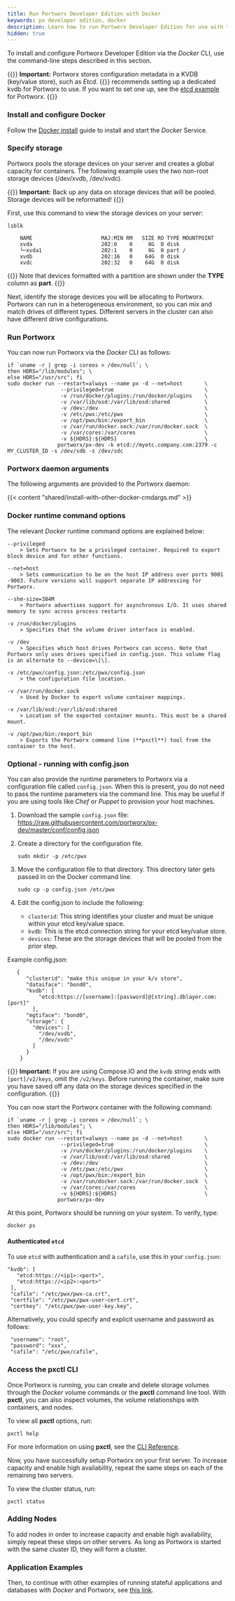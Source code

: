 ```yaml
---
title: Run Portworx Developer Edition with Docker
keywords: px developer edition, docker
description: Learn how to run Portworx Developer Edition for use with the Docker command line
hidden: true
---
```


To install and configure Portworx Developer Edition via the _Docker_ CLI, use the command-line steps described in this section.

{{<info>}}
**Important:** Portworx stores configuration metadata in a KVDB (key/value store), such as _Etcd_. {{<companyName>}} recommends setting up a dedicated kvdb for Portworx to use. If you want to set one up, see the [etcd example](/operations/etcd) for Portworx.
{{</info>}}

### Install and configure Docker

Follow the [Docker install](https://docs.docker.com/engine/installation/) guide to install and start the _Docker_ Service.

### Specify storage

Portworx pools the storage devices on your server and creates a global capacity for containers. The following example uses the two non-root storage devices (/dev/xvdb, /dev/xvdc).

{{<info>}}
**Important:**
Back up any data on storage devices that will be pooled. Storage devices will be reformatted!
{{</info>}}

First, use this command to view the storage devices on your server:

```text
lsblk
```

```output
    NAME                      MAJ:MIN RM   SIZE RO TYPE MOUNTPOINT
    xvda                      202:0    0     8G  0 disk
    └─xvda1                   202:1    0     8G  0 part /
    xvdb                      202:16   0    64G  0 disk
    xvdc                      202:32   0    64G  0 disk
```

{{<info>}}
Note that devices formatted with a partition are shown under the **TYPE** column as **part**.
{{</info>}}

Next, identify the storage devices you will be allocating to Portworx. Portworx can run in a heterogeneous environment, so you can mix and match drives of different types.  Different servers in the cluster can also have different drive configurations.

### Run Portworx 

You can now run Portworx via the _Docker_ CLI as follows:

```text
if `uname -r | grep -i coreos > /dev/null`; \
then HDRS="/lib/modules"; \
else HDRS="/usr/src"; fi
sudo docker run --restart=always --name px -d --net=host       \
                 --privileged=true                             \
                 -v /run/docker/plugins:/run/docker/plugins    \
                 -v /var/lib/osd:/var/lib/osd:shared           \
                 -v /dev:/dev                                  \
                 -v /etc/pwx:/etc/pwx                          \
                 -v /opt/pwx/bin:/export_bin                   \
                 -v /var/run/docker.sock:/var/run/docker.sock  \
                 -v /var/cores:/var/cores                      \
                 -v ${HDRS}:${HDRS}                            \
                portworx/px-dev -k etcd://myetc.company.com:2379 -c MY_CLUSTER_ID -s /dev/sdb -s /dev/sdc
```

### Portworx daemon arguments

The following arguments are provided to the Portworx daemon:

{{< content "shared/install-with-other-docker-cmdargs.md" >}}

### Docker runtime command options

The relevant _Docker_ runtime command options are explained below:

```
--privileged
    > Sets Portworx to be a privileged container. Required to export block device and for other functions.

--net=host
    > Sets communication to be on the host IP address over ports 9001 -9003. Future versions will support separate IP addressing for Portworx.

--shm-size=384M
    > Portworx advertises support for asynchronous I/O. It uses shared memory to sync across process restarts

-v /run/docker/plugins
    > Specifies that the volume driver interface is enabled.

-v /dev
    > Specifies which host drives Portworx can access. Note that Portworx only uses drives specified in config.json. This volume flag is an alternate to --device=\[\].

-v /etc/pwx/config.json:/etc/pwx/config.json
    > the configuration file location.

-v /var/run/docker.sock
    > Used by Docker to export volume container mappings.

-v /var/lib/osd:/var/lib/osd:shared
    > Location of the exported container mounts. This must be a shared mount.

-v /opt/pwx/bin:/export_bin
    > Exports the Portworx command line (**pxctl**) tool from the container to the host.
```

### Optional - running with config.json

You can also provide the runtime parameters to Portworx via a configuration file called `config.json`.  When this is present, you do not need to pass the runtime parameters via the command line.  This may be useful if you are using tools like _Chef_ or _Puppet_ to provision your host machines.

1.  Download the sample `config.json` file:
https://raw.githubusercontent.com/portworx/px-dev/master/conf/config.json

2.  Create a directory for the configuration file.

    ```text
    sudo mkdir -p /etc/pwx
    ```

3.  Move the configuration file to that directory. This directory later gets passed in on the Docker command line.

    ```text
    sudo cp -p config.json /etc/pwx
    ```

4.  Edit the config.json to include the following:
    *   `clusterid`: This string identifies your cluster and must be unique within your etcd key/value space.
    *   `kvdb`: This is the etcd connection string for your etcd key/value store.
    *   `devices`: These are the storage devices that will be pooled from the prior step.


Example config.json:

```text
   {
      "clusterid": "make this unique in your k/v store",
      "dataiface": "bond0",
      "kvdb": [
          "etcd:https://[username]:[password]@[string].dblayer.com:[port]"
        ],
      "mgtiface": "bond0",
      "storage": {
        "devices": [
          "/dev/xvdb",
          "/dev/xvdc"
        ]
      }
    }
```

{{<info>}}
**Important:**
If you are using Compose.IO and the `kvdb` string ends with `[port]/v2/keys`, omit the `/v2/keys`. Before running the container, make sure you have saved off any data on the storage devices specified in the configuration.
{{</info>}}

You can now start the Portworx container with the following command:

```text
if `uname -r | grep -i coreos > /dev/null`; \
then HDRS="/lib/modules"; \
else HDRS="/usr/src"; fi
sudo docker run --restart=always --name px -d --net=host       \
                 --privileged=true                             \
                 -v /run/docker/plugins:/run/docker/plugins    \
                 -v /var/lib/osd:/var/lib/osd:shared           \
                 -v /dev:/dev                                  \
                 -v /etc/pwx:/etc/pwx                          \
                 -v /opt/pwx/bin:/export_bin                   \
                 -v /var/run/docker.sock:/var/run/docker.sock  \
                 -v /var/cores:/var/cores                      \
                 -v ${HDRS}:${HDRS}                            \
                portworx/px-dev
```

At this point, Portworx should be running on your system. To verify, type:

```text
docker ps
```

#### Authenticated `etcd`

To use `etcd` with authentication and a `cafile`, use this in your `config.json`:

```text
"kvdb": [
   "etcd:https://<ip1>:<port>",
   "etcd:https://<ip2>:<port>"
 ],
 "cafile": "/etc/pwx/pwx-ca.crt",
 "certfile": "/etc/pwx/pwx-user-cert.crt",
 "certkey": "/etc/pwx/pwx-user-key.key",
```

Alternatively, you could specify and explicit username and password as follows:

```text
 "username": "root",
 "password": "xxx",
 "cafile": "/etc/pwx/cafile",
```

### Access the pxctl CLI

Once Portworx is running, you can create and delete storage volumes through the _Docker_ volume commands or the **pxctl** command line tool. With **pxctl**, you can also inspect volumes, the volume relationships with containers, and nodes.

To view all **pxctl** options, run:

```text
pxctl help
```

For more information on using **pxctl**, see the [CLI Reference](/reference/cli).

Now, you have successfully setup Portworx on your first server. To increase capacity and enable high availability, repeat the same steps on each of the remaining two servers.

To view the cluster status, run:

```text
pxctl status
```

### Adding Nodes

To add nodes in order to increase capacity and enable high availability, simply repeat these steps on other servers. As long as Portworx is started with the same cluster ID, they will form a cluster.

### Application Examples

Then, to continue with other examples of running stateful applications and databases with _Docker_ and Portworx, see [this link](/install-with-other/docker/stateful-applications/).